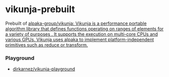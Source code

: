 vikunja-prebuilt
================
Prebuilt of [alpaka-group/vikunja: Vikunja is a performance portable algorithm library that defines functions operating on ranges of elements for a variety of purposes . It supports the execution on multi-core CPUs and various GPUs. Vikunja uses alpaka to implement platform-independent primitives such as reduce or transform.](https://github.com/alpaka-group/vikunja)

### Playground
- [dirkarnez/vikunja-playground](https://github.com/dirkarnez/vikunja-playground)